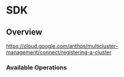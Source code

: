 # SDK

## Overview

<https://cloud.google.com/anthos/multicluster-management/connect/registering-a-cluster>
### Available Operations

